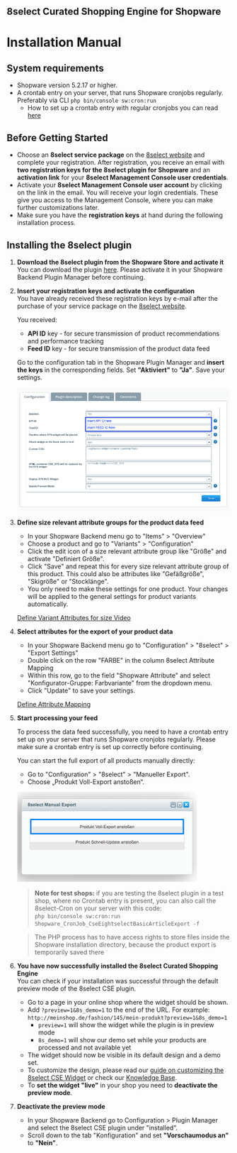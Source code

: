 ##  8select Curated Shopping Engine for Shopware
#  Installation Manual

## System requirements

- Shopware version 5.2.17 or higher.
- A crontab entry on your server, that runs Shopware cronjobs regularly. Preferably via CLI `php bin/console sw:cron:run`
  - How to set up a crontab entry with regular cronjobs you can read [here](https://en-community.shopware.com/Cronjobs_detail_1103.html#Setting_up_a_cronjob) 


## Before Getting Started

- Choose an **8select service package** on the [8select website](https://www.8select.com/cse-pricing) and complete your registration. After registration, you receive an email with **two registration keys for the 8select plugin for Shopware** and an **activation link** for your **8select Management Console user credentials**.
- Activate your **8select Management Console user account** by clicking on the link in the email. You will receive your login credentials. These give you access to the Management Console, where you can make further customizations later.
- Make sure you have the **registration keys** at hand during the following installation process.


## Installing the 8select plugin

1. **Download the 8select plugin from the Shopware Store and activate it**  
   You can download the plugin [here](https://store.shopware.com/detail/index/sArticle/164960). Please activate it in your Shopware Backend Plugin Manager before continuing.

2. **Insert your registration keys and activate the configuration**  
   You have already received these registration keys by e-mail after the purchase of your service package on the [8select website](https://www.8select.com/cse-pricing).

   You received:
   - **API ID** key - for secure transmission of product recommendations and performance tracking
   - **Feed ID** key - for secure transmission of the product data feed

   Go to the configuration tab in the Shopware Plugin Manager and **insert the keys** in the corresponding fields. Set **"Aktiviert"** to **"Ja"**. Save your settings.

   ![Plugin Configuration](img/config-en.png)

3. **Define size relevant attribute groups for the product data feed** 
    - In your Shopware Backend menu go to "Items" > "Overview"
    - Choose a product and go to "Variants" > "Configuration" 
    - Click the edit icon of a size relevant attribute group like "Größe" and activate "Definiert Größe". 
    - Click "Save" and repeat this for every size relevant attribute group of this product. This could also be attributes like "Gefäßgröße", "Skigröße" or "Stocklänge".
    - You only need to make these settings for one product. Your changes will be applied to the general settings for product variants automatically.

    [Define Variant Attributes for size Video](img/eng-installation-size-attributes.mp4)

4. **Select attributes for the export of your product data**
    - In your Shopware Backend menu go to "Configuration" > "8select" > "Export Settings"
    - Double click on the row "FARBE" in the column 8select Attribute Mapping
    - Within this row, go to the field "Shopware Attribute" and select "Konfigurator-Gruppe: Farbvariante" from the dropdown menu.
    - Click "Update" to save your settings.

    [Define Attribute Mapping](img/eng-export-settings-farbvariant.mp4)

5. **Start processing your feed**

   To process the data feed successfully, you need to have a crontab entry set up on your server that runs Shopware cronjobs regularly. Please make sure a crontab entry is set up correctly before continuing. 

   You can start the full export of all products manually directly: 
   - Go to "Configuration" > "8select" > "Manueller Export". 
   - Choose „Produkt Voll-Export anstoßen“.  

    ![manual product export](img/manual_product_export.png)

    > **Note for test shops:** if you are testing the 8select plugin in a test shop, where no Crontab entry is present, you can also call the 8select-Cron on your server with this code:  
    `php bin/console sw:cron:run Shopware_CronJob_CseEightselectBasicArticleExport -f`

    >The PHP process has to have access rights to store files inside the Shopware installation directory, because the product export is temporarily saved there

6. **You have now successfully installed the 8select Curated Shopping Engine**  
    You can check if your installation was successful through the default preview mode of the 8select CSE plugin.
    - Go to a page in your online shop where the widget should be shown.
    - Add `?preview=1&8s_demo=1` to the end of the URL. For example: `http://meinshop.de/fashion/145/mein-produkt?preview=1&8s_demo=1`
        - `preview=1` will show the widget while the plugin is in preview mode
        - `8s_demo=1` will show our demo set while your products are processed and not available yet
    - The widget should now be visible in its default design and a demo set. 
    - To customize the design, please read our [guide on customizing the 8select CSE Widget](./customization.md) or check our [Knowledge Base](https://knowledge.8select.com). 
    - To **set the widget "live"** in your shop you need to **deactivate the preview mode**. 
  
7. **Deactivate the preview mode** 
    - In your Shopware Backend go to Configuration > Plugin Manager and select the 8select CSE plugin under "installed". 
    - Scroll down to the tab "Konfiguration" and set **"Vorschaumodus an"** to **"Nein"**.
